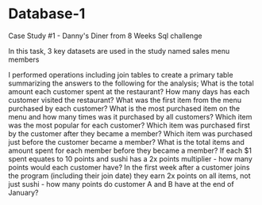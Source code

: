 # Database-1
Case Study #1 - Danny's Diner from 8 Weeks Sql challenge

In this task, 3 key datasets are used in the study named
sales
menu
members

I performed operations including join tables to create a primary table summarizing the answers to the following for the analysis;
  What is the total amount each customer spent at the restaurant?
  How many days has each customer visited the restaurant?
  What was the first item from the menu purchased by each customer?
  What is the most purchased item on the menu and how many times was it purchased by all customers?
  Which item was the most popular for each customer?
  Which item was purchased first by the customer after they became a member?
  Which item was purchased just before the customer became a member?
  What is the total items and amount spent for each member before they became a member?
  If each $1 spent equates to 10 points and sushi has a 2x points multiplier - how many points would each customer have?
  In the first week after a customer joins the program (including their join date) they earn 2x points on all items, not just sushi - how many points do customer A and B have at the end of January?
